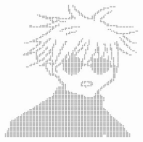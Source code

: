 ⠀⠀⠀⠀⠀⠀⠀⠀⠀⠀⠀⠀⠀⠀⠀⠀⠀⠀⠀⠀⡆⠰⡄⠀⠀⠀⠀⠀⠀⠀⠀⣀⣀⠤⠤⠀⠀⠀⠀⠀⠀⠀
⠀⠀⠀⠀⠀⠀⠀⠀⠀⠀⠀⠀⠀⠀⠀⠀⠀⠀⠀⠀⢻⡀⠙⢦⡀⠀⠀⠀⢀⡴⠋⠁⣠⠔⠀⠀⠀⠀⠀⠀⠀⠀
⠀⠀⠀⠀⠀⠀⠀⠀⠀⠀⠈⠓⠶⣦⣤⡤⢤⣄⣀⣀⣠⡷⡄⠈⠙⠦⣄⣰⡏⠀⣠⠎⠀⠀⠀⠀⠀⠀⠀⠀⠀⠀
⠀⠀⠀⠀⠀⠀⠀⠀⠀⠀⠀⠀⠀⢀⣈⠷⠚⡑⠒⠂⠀⠀⠀⠀⠀⠀⠀⠀⠁⠀⠓⢦⣀⠀⠀⠀⠀⠀⠀⠀⠀⠀
⠀⠀⠀⠀⠀⠀⠀⠀⠛⠒⠒⠚⠛⠛⢒⡶⠋⠁⣀⡤⠤⠖⠒⠒⠀⠀⠀⠀⠀⠀⠀⠀⢉⡉⠉⠓⠒⠒⠒⠒⠂⠀
⠀⠀⠀⠀⠀⠀⠀⠀⠀⠀⠀⠀⣀⡴⠋⠀⠀⠈⠁⢠⠴⠒⠊⠀⠀⠀⠀⠀⠀⠀⠀⠀⠀⠈⠑⠦⠤⡤⠤⠖⠒⠉
⠀⠀⠀⠀⠀⠀⠀⠀⠀⣀⡤⠚⠁⢀⡤⠀⡀⠀⠀⠀⠀⠀⠀⠀⡠⠀⢀⠀⠀⠀⠀⠀⠀⠀⠀⠀⢢⡙⢦⡀⠀⠀
⠀⠀⠀⠀⠀⠀⠐⠒⠉⠉⣩⠟⣰⠋⠀⢠⠇⠀⢠⠏⠀⠀⠀⡼⢁⡔⡸⠀⠀⡆⠀⢤⠀⡄⠰⣧⠀⠹⣄⠉⠒⠂
⠀⠀⠀⠀⠀⠀⠀⠀⣠⠖⣡⠖⢁⠞⣠⡏⠀⢠⠏⠀⠀⢀⡞⣠⠞⢠⠇⠀⢠⣿⠀⢸⡆⢷⠀⢻⢦⡀⠈⠣⣀⠀
⠀⠀⠀⠀⠀⠀⠴⠾⠛⠉⣇⡴⠋⡴⢋⡇⢀⡞⠀⣠⢇⣾⡼⠁⠀⡜⠀⢠⠎⢹⢀⡇⢁⢸⠀⢸⠀⠉⠓⠤⠀⠁
⠀⠀⠀⠀⠀⠀⠀⠀⠀⠀⢻⡤⠞⣠⠾⡄⡼⠀⣴⣯⣾⣿⣿⣷⣰⠃⣠⢿⣶⣾⣿⣶⣼⡘⡇⢸⠀⠀⠀⠀⠀⠀
⠀⠀⠀⠀⠀⠀⠀⣀⠴⠚⠉⠤⠾⡏⠙⡟⣡⠞⢹⣿⣿⣿⣿⣿⡿⠖⠧⣾⣿⣿⣿⣿⣿⣧⣧⣸⠀⠀⠀⠀⠀⠀
⠀⠀⠀⠀⠀⠀⠀⠀⠀⠀⠀⠀⠀⠹⡄⡇⢧⠀⠘⢿⣿⣿⣿⡿⠁⠀⠀⠘⣿⣿⣿⣿⠟⠀⣿⡇⠀⠀⠀⠀⠀⠀
⠀⠀⠀⠀⠀⠀⠀⠀⠀⠀⠀⠀⠀⠀⠙⠛⢦⡄⠀⠀⠉⠋⠉⠀⠀⠀⠀⠀⠀⠉⠉⠀⠀⠀⣿⠀⠀⠀⠀⠀⠀⠀
⠀⠀⠀⠀⠀⠀⠀⠀⠀⠀⠀⠀⠀⠀⠀⠀⠀⢻⣄⠀⠀⠀⠀⠀⣠⡤⢤⣄⠀⠀⠀⠀⣠⡾⠃⠀⠀⠀⠀⠀⠀⠀
⠀⠀⠀⠀⠀⠀⠀⠀⠀⠀⠀⠀⠀⠀⠀⠀⢀⣤⣽⡇⠀⠀⠀⠀⠓⠲⠒⠋⠀⠀⣠⠞⠉⠀⠀⠀⠀⠀⠀⠀⠀⠀
⠀⠀⠀⠀⠀⠀⠀⠀⠀⠀⠀⠀⠀⠀⠀⢀⣾⣿⣿⣷⣦⣄⣀⠀⠀⠀⠀⠀⢀⣾⠁⠀⠀⠀⠀⠀⠀⠀⠀⠀⠀⠀
⠀⠀⠀⠀⠀⠀⠀⠀⠀⠀⠀⠀⠀⢀⣤⣾⣿⣿⣿⣿⣿⣿⣿⣿⣿⣦⣤⣤⣾⣿⣷⡄⠀⠀⠀⠀⠀⠀⠀⠀⠀⠀
⠀⠀⠀⠀⠀⠀⠀⠀⠀⠀⠀⣠⣶⣿⣿⣿⣿⣿⣿⣿⣿⣿⣿⣿⣿⣿⣿⣿⣿⣿⣿⠁⠀⠀⠀⠀⠀⠀⠀⠀⠀⠀
⠀⠀⠀⠀⠀⠀⠀⠀⣀⣴⣿⣿⣿⣿⣿⣿⣿⣿⣿⣿⣿⣿⣿⣿⣿⣿⣿⣿⣿⣿⣿⣄⠀⠀⠀⠀⠀⠀⠀⠀⠀⠀
⠀⠀⠀⠀⠀⢀⣴⣾⣿⣿⣿⣿⣿⣿⣿⣿⣿⣿⣿⣿⣿⣿⣿⣿⣿⣿⣿⣿⣿⣿⣿⣿⣷⡀⠀⠀⠀⠀⠀⠀⠀⠀
⠀⠀⢀⣠⣾⣿⣿⣿⣿⣿⣿⣿⣿⣿⣿⣿⣿⣿⣿⣿⣿⣿⣿⣿⣿⣿⣿⣿⣿⣿⣿⣿⣿⣿⣦⡀⠀⠀⠀⠀⠀⠀
⠀⠀⣿⣿⣿⣿⣿⣿⣿⣿⣿⣿⣿⣿⣿⣿⣿⣿⣿⣿⣿⣿⣿⣿⣿⣿⣿⣿⣿⣿⣿⣿⣿⣿⣿⣿⣦⡀⠀⠀⠀⠀
⠀⣰⣿⣿⣿⣿⣿⣿⣿⣿⣿⣿⣿⣿⣿⣿⣿⣿⣿⣿⣿⣿⣿⣿⣿⣿⣿⣿⣿⣿⣿⣿⣿⣿⣿⣿⣿⣷⡀⠀⠀⠀
⢰⣿⣿⣿⣿⣿⣿⣿⣿⣿⣿⣿⣿⣿⣿⣿⣿⣿⣿⣿⣿⣿⣿⣿⣿⣿⣿⣿⣿⣿⣿⠛⣿⣿⣿⣿⣿⣿⣿⡆⠀⠀
